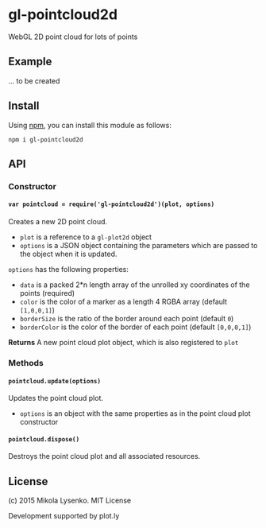 gl-pointcloud2d
============
WebGL 2D point cloud for lots of points

## Example
... to be created

## Install
Using [npm](https://docs.npmjs.com/), you can install this module as follows:

```
npm i gl-pointcloud2d
```

## API

### Constructor

#### `var pointcloud = require('gl-pointcloud2d')(plot, options)`
Creates a new 2D point cloud.

* `plot` is a reference to a `gl-plot2d` object
* `options` is a JSON object containing the parameters which are passed to the object when it is updated.

`options` has the following properties:

* `data` is a packed 2*n length array of the unrolled xy coordinates of the points (required)
* `color` is the color of a marker as a length 4 RGBA array (default `[1,0,0,1]`)
* `borderSize` is the ratio of the border around each point (default `0`)
* `borderColor` is the color of the border of each point (default `[0,0,0,1]`)

**Returns** A new point cloud plot object, which is also registered to `plot`

### Methods

#### `pointcloud.update(options)`
Updates the point cloud plot.

* `options` is an object with the same properties as in the point cloud plot constructor

#### `pointcloud.dispose()`
Destroys the point cloud plot and all associated resources.

## License
(c) 2015 Mikola Lysenko. MIT License

Development supported by plot.ly

